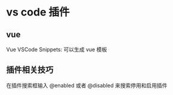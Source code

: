 # vs code 插件

## vue

Vue VSCode Snippets: 可以生成 vue 模板

## 插件相关技巧

在插件搜索框输入 @enabled 或者 @disabled 来搜索停用和启用插件
